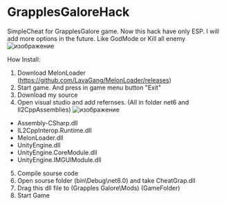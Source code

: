# GrapplesGaloreHack
SimpleCheat for GrapplesGalore game. Now this hack have only ESP. I will add more options in the future. Like GodMode or Kill all enemy
![изображение](https://github.com/Nnei/GrapplesGaloreHack/assets/98836269/c5158573-5962-43d1-b5cf-50d3a0662404)

How Install:
1. Download MelonLoader (https://github.com/LavaGang/MelonLoader/releases)
2. Start game. And press in game menu button "Exit"
3. Download my source 
4. Open visual studio and add refernses. (All in folder net6 and Il2CppAssemblies)
![изображение](https://github.com/Nnei/GrapplesGaloreHack/assets/98836269/222e8d6b-7939-402b-87de-5a800a5f5420)
- Assembly-CSharp.dll
- IL2CppInterop.Runtime.dll
- MelonLoader.dll
- UnityEngine.dll
- UnityEngine.CoreModule.dll
- UnityEngine.IMGUIModule.dll
5. Compile sourse code
6. Open sourse folder (bin\Debug\net6.0) and take CheatGrap.dll
7. Drag this dll file to (Grapples Galore\Mods\) (GameFolder)
8. Start Game
